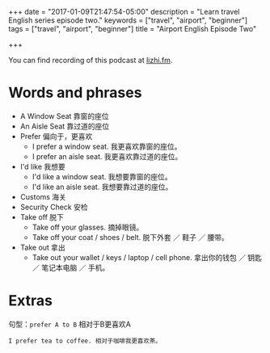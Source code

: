 +++
date = "2017-01-09T21:47:54-05:00"
description = "Learn travel English series episode two."
keywords = ["travel", "airport", "beginner"]
tags = ["travel", "airport", "beginner"]
title = "Airport English Episode Two"

+++

You can find recording of this podcast at [lizhi.fm](https://www.lizhi.fm/1513920/2578651006379877894).

# Words and phrases

- A Window Seat 靠窗的座位
- An Aisle Seat 靠过道的座位
- Prefer 偏向于，更喜欢
  - I prefer a window seat. 我更喜欢靠窗的座位。
  - I prefer an aisle seat. 我更喜欢靠过道的座位。
- I'd like 我想要
  - I'd like a window seat. 我想要靠窗的座位。
  - I'd like an aisle seat. 我想要靠过道的座位。
- Customs 海关
- Security Check 安检
- Take off 脱下
  - Take off your glasses. 摘掉眼镜。
  - Take off your coat / shoes / belt. 脱下外套 ／ 鞋子 ／ 腰带。
- Take out 拿出
  - Take out your wallet / keys / laptop / cell phone. 拿出你的钱包 ／ 钥匙 ／ 笔记本电脑 ／ 手机。

# Extras
句型：`prefer A to B` 相对于B更喜欢A

    I prefer tea to coffee. 相对于咖啡我更喜欢茶。

